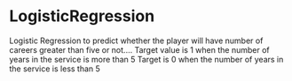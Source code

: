# LogisticRegression
Logistic Regression to predict whether the player will have number of careers greater than five or not....
Target value is 1 when the number of years in the service is more than 5
Target is 0 when the number of years in the service is less than 5

